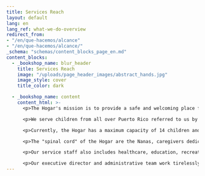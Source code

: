 ```yaml
---
title: Services Reach
layout: default
lang: en
lang_ref: what-we-do-overview
redirect_from:
- "/en/que-hacemos/alcance"
- "/en/que-hacemos/alcance/"
_schema: "schemas/content_blocks_page_en.md"
content_blocks:
  - _bookshop_name: blur_header
    title: Services Reach
    image: "/uploads/page_header_images/abstract_hands.jpg"
    image_style: cover
    title_color: dark

  - _bookshop_name: content
    content_html: >-
      <p>The Hogar's mission is to provide a safe and welcoming place for children who have been removed from their biological family or foster home due to neglect, physical violence or sexual abuse. We work hard to restore the children's physical, mental and emotional wellbeing by providing professional attention and personalized care.</p>

      <p>We serve children from all over Puerto Rico referred to us by the Department of Family Services. In the past two decades, the Hogar has housed more than 650 minors from over 43 Puerto Rico municipalities.</p>

      <p>Currently, the Hogar has a maximum capacity of 14 children and employs a staff of 22 people, whose main focus is to take care of the children.</p>

      <p>The "spinal cord" of the Hogar are the Nanas, caregivers dedicated to the children 24 hours a day, 7 days a week. Our nannies become the children's substitute moms during their stay at the Hogar, taking care of them with tenderness and attending to their personal hygiene, nutrition and recreation.</p>

      <p>Our service staff also includes healthcare, education, recreation, nutrition and transportation specialists who work hard in conjunction with the nannies to make sure that all the children's needs are attended to with promptness and excellence.</p>

      <p>Our executive director and administrative team work tirelessly to make sure that the Hogar runs like a family in harmony, and to assure the operational and fiscal stability of the institution.</p>
---
```


